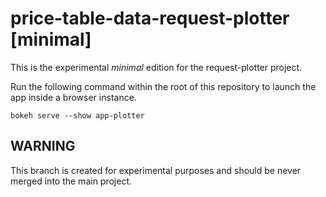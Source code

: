 # price-table-data-request-plotter [minimal]

This is the experimental _minimal_ edition for the request-plotter project.


Run the following command within the root of this repository to launch the app inside a browser instance.
```
bokeh serve --show app-plotter
```


## WARNING

This branch is created for experimental purposes and should be never merged
into the main project.
